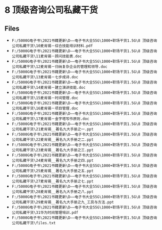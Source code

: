# 8 顶级咨询公司私藏干货

## Files

- `F:/5000G电子书\2021书籍更新\D——电子书大全55G\1000+职场干货1.5G\8 顶级咨询公司私藏干货\10麦肯锡－综合技能培训材料.pdf`
- `F:/5000G电子书\2021书籍更新\D——电子书大全55G\1000+职场干货1.5G\8 顶级咨询公司私藏干货\11麦肯锡－顾问技能表.doc`
- `F:/5000G电子书\2021书籍更新\D——电子书大全55G\1000+职场干货1.5G\8 顶级咨询公司私藏干货\12麦肯锡－归纳复杂企业的管理和领导.doc`
- `F:/5000G电子书\2021书籍更新\D——电子书大全55G\1000+职场干货1.5G\8 顶级咨询公司私藏干货\13麦肯锡－七步成诗.doc`
- `F:/5000G电子书\2021书籍更新\D——电子书大全55G\1000+职场干货1.5G\8 顶级咨询公司私藏干货\14麦肯锡－建立演讲技能.doc`
- `F:/5000G电子书\2021书籍更新\D——电子书大全55G\1000+职场干货1.5G\8 顶级咨询公司私藏干货\15麦肯锡－时间管理.doc`
- `F:/5000G电子书\2021书籍更新\D——电子书大全55G\1000+职场干货1.5G\8 顶级咨询公司私藏干货\16麦肯锡－项目管理.doc`
- `F:/5000G电子书\2021书籍更新\D——电子书大全55G\1000+职场干货1.5G\8 顶级咨询公司私藏干货\17麦肯锡－金字塔写作原则.doc`
- `F:/5000G电子书\2021书籍更新\D——电子书大全55G\1000+职场干货1.5G\8 顶级咨询公司私藏干货\21麦肯锡__著名九大手册之一.ppt`
- `F:/5000G电子书\2021书籍更新\D——电子书大全55G\1000+职场干货1.5G\8 顶级咨询公司私藏干货\22麦肯锡__著名九大手册之二.ppt`
- `F:/5000G电子书\2021书籍更新\D——电子书大全55G\1000+职场干货1.5G\8 顶级咨询公司私藏干货\23麦肯锡__著名九大手册之三.ppt`
- `F:/5000G电子书\2021书籍更新\D——电子书大全55G\1000+职场干货1.5G\8 顶级咨询公司私藏干货\24麦肯锡__著名九大手册之四.ppt`
- `F:/5000G电子书\2021书籍更新\D——电子书大全55G\1000+职场干货1.5G\8 顶级咨询公司私藏干货\25麦肯锡__著名九大手册之五.ppt`
- `F:/5000G电子书\2021书籍更新\D——电子书大全55G\1000+职场干货1.5G\8 顶级咨询公司私藏干货\27麦肯锡__著名九大手册之七.ppt`
- `F:/5000G电子书\2021书籍更新\D——电子书大全55G\1000+职场干货1.5G\8 顶级咨询公司私藏干货\28麦肯锡__著名九大手册之八.ppt`
- `F:/5000G电子书\2021书籍更新\D——电子书大全55G\1000+职场干货1.5G\8 顶级咨询公司私藏干货\29麦肯锡__著名九大手册之九_工具与方法.ppt`
- `F:/5000G电子书\2021书籍更新\D——电子书大全55G\1000+职场干货1.5G\8 顶级咨询公司私藏干货\31华为时间管理培训.pdf`
- `F:/5000G电子书\2021书籍更新\D——电子书大全55G\1000+职场干货1.5G\8 顶级咨询公司私藏干货\files.txt`
